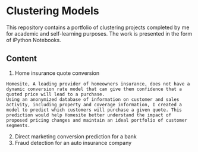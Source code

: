 # Clustering Models 

This repository contains a portfolio of clustering projects completed by me for academic and self-learning purposes. The work is presented in the form of iPython Notebooks.

## Content

1. Home insurance quote conversion
```
Homesite, A leading provider of homeowners insurance, does not have a dynamic conversion rate model that can give them confidence that a quoted price will lead to a purchase. 
Using an anonymized database of information on customer and sales activity, including property and coverage information, I created a model to predict which customers will purchase a given quote. This prediction would help Homesite better understand the impact of proposed pricing changes and maintain an ideal portfolio of customer segments. 
```

2. Direct marketing conversion prediction for a bank 
3. Fraud detection for an auto insurance company 
